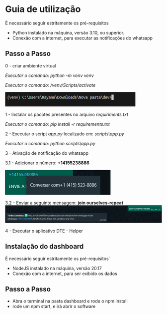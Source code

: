 # Guia de utilização

É necessário seguir estritamente os pré-requisitos

- Python instalado na máquina, versão 3.10, ou superior.
- Conexão com a internet, para executar as notificações do whatsapp

## Passo a Passo

0 - criar ambiente virtual

*Executar o comando: python -m venv venv*

*Executar o comando: /venv/Scripts/activate*


![imagem do terminal](imgs\venv.png)

1 - Instalar os pacotes presentes no arquivo *requiriments.txt*

*Executar o comando: pip install -r requirements.txt*

2 - Executar o script *app.py* localizado em: *scripts\app.py*

*Executar o comando: python scripts\app.py*

3 - Ativação de notificação do whatsapp

3.1 - Adicionar o número: **+14155238886**

![Adicionar o número](imgs\conversar.png)

3.2 - Enviar a seguinte mensagem: **join ourselves-repeat**
![Confirmação do número](imgs\msg_confirmacao_whatsapp.png)

4 - Executar o aplicativo DTE - Helper

## Instalação do dashboard

É necessário seguir estritamente os pré-requisitos´
- NodeJS instalado na máquina, versão 20.17
- Conexão com a internet, para ser exibido os dados

## Passo a Passo

- Abra o terminal na pasta dashboard e rode o npm install
- rode um npm start, e irá abrir o software